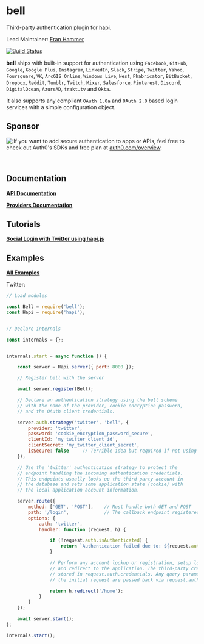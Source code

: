 # **bell**

Third-party authentication plugin for [hapi](https://github.com/hapijs/hapi).

Lead Maintainer: [Eran Hammer](https://github.com/hueniverse)

[![Build Status](https://secure.travis-ci.org/hapijs/bell.png)](http://travis-ci.org/hapijs/bell)

**bell** ships with built-in support for authentication using `Facebook`, `GitHub`, `Google`,
`Google Plus`, `Instagram`, `LinkedIn`, `Slack`, `Stripe`, `Twitter`, `Yahoo`, `Foursquare`,
`VK`, `ArcGIS Online`, `Windows Live`, `Nest`, `Phabricator`, `BitBucket`, `Dropbox`, `Reddit`,
`Tumblr`, `Twitch`, `Mixer`, `Salesforce`, `Pinterest`, `Discord`, `DigitalOcean`, `AzureAD`,
`trakt.tv` and `Okta`.

It also supports any compliant `OAuth 1.0a` and `OAuth 2.0` based login services with a simple
configuration object.

## Sponsor

<img align="left" src="https://user-images.githubusercontent.com/83319/31722733-de95bbde-b3ea-11e7-96bf-4f4e8f915588.png" /> If you want to add secure authentication to apps or APIs, feel free to check out Auth0's SDKs and free plan at  [auth0.com/overview](https://auth0.com/overview?utm_source=GHsponsor&utm_medium=GHsponsor&utm_campaign=hapijsbell&utm_content=auth).

<br>

## Documentation

[**API Documentation**](API.md)

[**Providers Documentation**](Providers.md)

## Tutorials

[**Social Login with Twitter using hapi.js**](http://mph-web.de/social-signup-with-twitter-using-hapi-js/)

## Examples

[**All Examples**](/examples)

Twitter:

```js
// Load modules

const Bell = require('bell');
const Hapi = require('hapi');


// Declare internals

const internals = {};


internals.start = async function () {

    const server = Hapi.server({ port: 8000 });

    // Register bell with the server

    await server.register(Bell);

    // Declare an authentication strategy using the bell scheme
    // with the name of the provider, cookie encryption password,
    // and the OAuth client credentials.

    server.auth.strategy('twitter', 'bell', {
        provider: 'twitter',
        password: 'cookie_encryption_password_secure',
        clientId: 'my_twitter_client_id',
        clientSecret: 'my_twitter_client_secret',
        isSecure: false     // Terrible idea but required if not using HTTPS especially if developing locally
    });

    // Use the 'twitter' authentication strategy to protect the
    // endpoint handling the incoming authentication credentials.
    // This endpoints usually looks up the third party account in
    // the database and sets some application state (cookie) with
    // the local application account information.

    server.route({
        method: ['GET', 'POST'],    // Must handle both GET and POST
        path: '/login',             // The callback endpoint registered with the provider
        options: {
            auth: 'twitter',
            handler: function (request, h) {

                if (!request.auth.isAuthenticated) {
                    return `Authentication failed due to: ${request.auth.error.message}`;
                }

                // Perform any account lookup or registration, setup local session,
                // and redirect to the application. The third-party credentials are
                // stored in request.auth.credentials. Any query parameters from
                // the initial request are passed back via request.auth.credentials.query.

                return h.redirect('/home');
            }
        }
    });

    await server.start();
};

internals.start();
```
